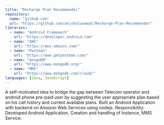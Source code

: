 ```yaml
---
title: "Recharge Plan Recommender"
repository:
  name: "github.com"
  url: "https://github.com/anishalunawat/Recharge-Plan-Recommender"
libraries:
  - name: "Android Framework"
    url: "https://developer.android.com"
  - name: "AWS"
    url: "https://aws.amazon.com/"
  - name: "Postman"
    url: "https://www.getpostman.com/"
  - name: "mongoDB"
    url: "https://www.mongodb.org/"
  - name: "MMS"
    url: "https://www.mongodb.com/cloud/"
languages: [Java, JavaScript]
---
```

A self-motivated idea to bridge the gap between Telecom operator and android phone pre-paid user by suggesting the user appropriate plan based on his call history and current available plans. Built an Android Application with backend on Amazon Web Services using nodejs. Responsibility: Developed Android Application, Creation and handling of Instance, MMS Service.
